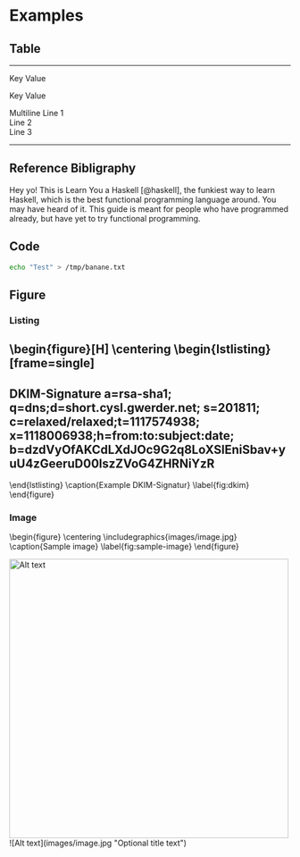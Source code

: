 # Examples

## Table

--------------    -------------------------------
Key               Value

Key               Value

Multiline         Line 1 \
                  Line 2 \
                  Line 3
--------------    -------------------------------

## Reference Bibligraphy

Hey yo! This is Learn You a Haskell [@haskell], the funkiest way to learn Haskell, which
is the best functional programming language around. You may have heard of it.
This guide is meant for people who have programmed already, but have yet to try
functional programming.


## Code

```sh
echo "Test" > /tmp/banane.txt
```

## Figure

### Listing

\begin{figure}[H]
  \centering
  \begin{lstlisting}[frame=single]
  ---
  DKIM-Signature a=rsa-sha1; q=dns;d=short.cysl.gwerder.net;
  s=201811; c=relaxed/relaxed;t=1117574938; 
  x=1118006938;h=from:to:subject:date;
  b=dzdVyOfAKCdLXdJOc9G2q8LoXSlEniSbav+yuU4zGeeruD00lszZVoG4ZHRNiYzR
  ---
  \end{lstlisting}
  \caption{Example DKIM-Signatur}
  \label{fig:dkim}
\end{figure}


### Image

\begin{figure}
  \centering
  \includegraphics{images/image.jpg}
  \caption{Sample image}
  \label{fig:sample-image}
\end{figure}

<img src="images/image.jpg" alt="Alt text" width="500" title="Optional title text">
![Alt text](images/image.jpg "Optional title text")